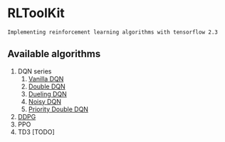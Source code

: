 # RLToolKit
    Implementing reinforcement learning algorithms with tensorflow 2.3

## Available algorithms
1. DQN series
    1. [Vanilla DQN](https://github.com/renjie-github/RLToolKit/blob/main/DQN.ipynb)
    2. [Double DQN](https://github.com/renjie-github/RLToolKit/blob/main/DoubleDQN.ipynb)
    3. [Dueling DQN](https://github.com/renjie-github/RLToolKit/blob/main/DuelingDQN.ipynb)
    4. [Noisy DQN](https://github.com/renjie-github/RLToolKit/blob/main/Noisy_DQN.ipynb)
    5. [Priority Double DQN](https://github.com/renjie-github/RLToolKit/blob/main/Priority_DoubleDQN.ipynb)
2. [DDPG](https://github.com/renjie-github/RLToolKit/blob/main/DDPG.ipynb)
3. PPO
4. TD3 [TODO]
